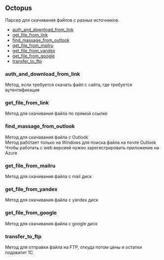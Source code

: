 ## Octopus
Парсер для скачивания файлов с разных источников.

- [auth_and_download_from_link](#auth_and_download_from_link)  
- [get_file_from_link](#get_file_from_link)  
- [find_massage_from_outlook](#find_massage_from_outlook)  
- [get_file_from_mailru](#get_file_from_mailru)  
- [get_file_from_yandex](#get_file_from_yandex)  
- [get_file_from_google](#get_file_from_google)  
- [transfer_to_ftp](#transfer_to_ftp)  


### auth_and_download_from_link
Метод, если требуется скачать файл с сайта, где требуется аутентификация  
### get_file_from_link   
Метод для скачивания файла по прямой ссылке
### find_massage_from_outlook
Метод для скичавания файла с Outlook  
Метод работает только на Windows для поиска файла на почте Outlook  
Чтобы работать с web версией нужно зарегестрировать приложение на Azure
### get_file_from_mailru
Метод для скачивания файла с mail диск
### get_file_from_yandex
Метод для скачивания файла с yandex диск
### get_file_from_google
Метод для скачивания файла с google диск
### transfer_to_ftp
Метод для отправки файла на FTP, откуда потом цены и остатки подхватит 1С
